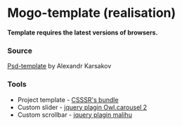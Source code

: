 # Mogo-template (realisation)
**Template requires the latest versions of browsers.**

### Source
[Psd-template](https://www.behance.net/gallery/34430587/MoGo-FREE-One-Page-PSD-Template) by Alexandr Karsakov

### Tools
- Project template - [CSSSR's bundle](https://github.com/CSSSR/csssr-project-template)
- Custom slider - [jquery plagin Owl.carousel 2](https://github.com/OwlCarousel2/OwlCarousel2)
- Custom scrollbar - [jquery plagin malihu](https://github.com/malihu/malihu-custom-scrollbar-plugin)
